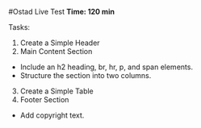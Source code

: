 #Ostad Live Test
**Time: 120 min**

Tasks:
1. Create a Simple Header 
2. Main Content Section
- Include an h2 heading, br, hr, p, and span elements.
- Structure the section into two columns.
3. Create a Simple Table 
4. Footer Section 
  - Add copyright text.

